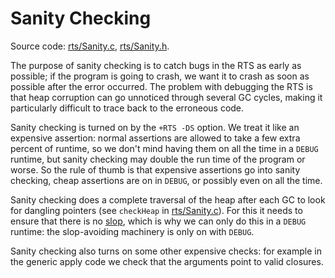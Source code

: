 # Sanity Checking



Source code: [rts/Sanity.c](/trac/ghc/browser/ghc/rts/Sanity.c), [rts/Sanity.h](/trac/ghc/browser/ghc/rts/Sanity.h).



The purpose of sanity checking is to catch bugs in the RTS as early as possible; if the program is going to crash, we want it to crash as soon as possible after the error occurred.  The problem with debugging the RTS is that heap corruption can go unnoticed through several GC cycles, making it particularly difficult to trace back to the erroneous code.



Sanity checking is turned on by the `+RTS -DS` option.  We treat it like an expensive assertion: normal assertions are allowed to take a few extra percent of runtime, so we don't mind having them on all the time in a `DEBUG` runtime, but sanity checking may double the run time of the program or worse.  So the rule of thumb is that expensive assertions go into sanity checking, cheap assertions are on in `DEBUG`, or possibly even on all the time.



Sanity checking does a complete traversal of the heap after each GC to look for dangling pointers (see `checkHeap` in [rts/Sanity.c](/trac/ghc/browser/ghc/rts/Sanity.c)).  For this it needs to ensure that there is no [slop](commentary/rts/storage/slop), which is why we can only do this in a `DEBUG` runtime: the slop-avoiding machinery is only on with `DEBUG`.



Sanity checking also turns on some other expensive checks: for example in the generic apply code we check that the arguments point to valid closures.



